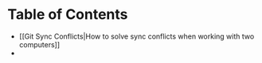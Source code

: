# Table of Contents

- [[Git Sync Conflicts|How to solve sync conflicts when working with two computers]]
- 